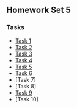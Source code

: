 ## Homework Set 5

### Tasks

* [Task 1](https://lsdroubay.github.io/math5610/homework/homework5/task1)
* [Task 2](https://lsdroubay.github.io/math5610/softwaremanual/LUFactorization)
* [Task 3](https://lsdroubay.github.io/math5610/softwaremanual/LUSolve)
* [Task 4](https://lsdroubay.github.io/math5610/softwaremanual/SPDmat)
* [Task 5](https://lsdroubay.github.io/math5610/homework/homework5/task5)
* [Task 6](https://lsdroubay.github.io/math5610/softwaremanual/NormalLeastSquare)
* [Task 7]
* [Task 8]
* [Task 9](https://lsdroubay.github.io/math5610/softwaremanual/DiagonalMatrix)
* [Task 10]
